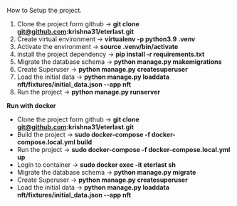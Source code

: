 How to Setup the project.
1. Clone the project form github -> **git clone git@github.com:krishna31/eterlast.git**
2. Create virtual environment -> **virtualenv -p python3.9 .venv**
3. Activate the environment -> **source .venv/bin/activate**
4. install the project dependency -> **pip install -r requirements.txt**
5. Migrate the database schema -> **python manage.py makemigrations**
6. Create Superuser -> **python manage.py createsuperuser**
7. Load the initial data -> **python manage.py loaddata nft/fixtures/initial_data.json  --app nft**
8. Run the project -> **python manage.py runserver**


**Run with docker**
-  Clone the project form github -> **git clone git@github.com:krishna31/eterlast.git**
-  Build the project -> **sudo docker-compose -f docker-compose.local.yml build**
-  Run the project -> **sudo docker-compose -f docker-compose.local.yml up**
-  Login to container -> **sudo docker exec -it eterlast sh**
-  Migrate the database schema -> **python manage.py migrate**
-  Create Superuser -> **python manage.py createsuperuser**
-  Load the initial data -> **python manage.py loaddata nft/fixtures/initial_data.json  --app nft**
